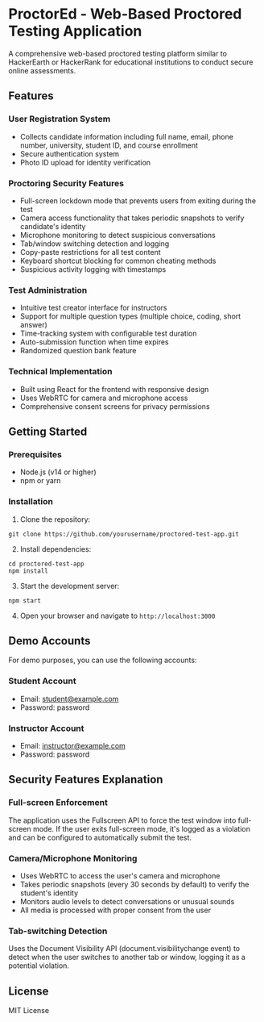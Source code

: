 # ProctorEd - Web-Based Proctored Testing Application

A comprehensive web-based proctored testing platform similar to HackerEarth or HackerRank for educational institutions to conduct secure online assessments.

## Features

### User Registration System
- Collects candidate information including full name, email, phone number, university, student ID, and course enrollment
- Secure authentication system
- Photo ID upload for identity verification

### Proctoring Security Features
- Full-screen lockdown mode that prevents users from exiting during the test
- Camera access functionality that takes periodic snapshots to verify candidate's identity
- Microphone monitoring to detect suspicious conversations
- Tab/window switching detection and logging
- Copy-paste restrictions for all test content
- Keyboard shortcut blocking for common cheating methods
- Suspicious activity logging with timestamps

### Test Administration
- Intuitive test creator interface for instructors
- Support for multiple question types (multiple choice, coding, short answer)
- Time-tracking system with configurable test duration
- Auto-submission function when time expires
- Randomized question bank feature

### Technical Implementation
- Built using React for the frontend with responsive design
- Uses WebRTC for camera and microphone access
- Comprehensive consent screens for privacy permissions

## Getting Started

### Prerequisites
- Node.js (v14 or higher)
- npm or yarn

### Installation

1. Clone the repository:
```
git clone https://github.com/yourusername/proctored-test-app.git
```

2. Install dependencies:
```
cd proctored-test-app
npm install
```

3. Start the development server:
```
npm start
```

4. Open your browser and navigate to `http://localhost:3000`

## Demo Accounts

For demo purposes, you can use the following accounts:

### Student Account
- Email: student@example.com
- Password: password

### Instructor Account
- Email: instructor@example.com
- Password: password

## Security Features Explanation

### Full-screen Enforcement
The application uses the Fullscreen API to force the test window into full-screen mode. If the user exits full-screen mode, it's logged as a violation and can be configured to automatically submit the test.

### Camera/Microphone Monitoring
- Uses WebRTC to access the user's camera and microphone
- Takes periodic snapshots (every 30 seconds by default) to verify the student's identity
- Monitors audio levels to detect conversations or unusual sounds
- All media is processed with proper consent from the user

### Tab-switching Detection
Uses the Document Visibility API (document.visibilitychange event) to detect when the user switches to another tab or window, logging it as a potential violation.

## License
MIT License
